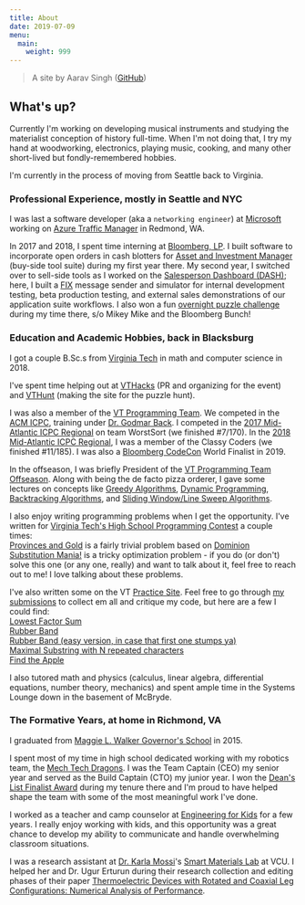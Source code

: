 ```yaml
---
title: About
date: 2019-07-09
menu:
  main:
    weight: 999
---
```

> A site by Aarav Singh ([GitHub](https://github.com/aaravzen))

## What's up?

Currently I'm working on developing musical instruments and studying the materialist conception of history full-time. When I'm not doing that, I try my hand at woodworking, electronics, playing music, cooking, and many other short-lived but fondly-remembered hobbies.

I'm currently in the process of moving from Seattle back to Virginia.

### Professional Experience, mostly in Seattle and NYC

I was last a software developer (aka a `networking engineer`) at [Microsoft](https://www.microsoft.com/en-us/) working on [Azure Traffic Manager](https://docs.microsoft.com/en-us/azure/traffic-manager/) in Redmond, WA.

In 2017 and 2018, I spent time interning at [Bloomberg, LP](https://www.bloomberg.com/company/). I built software to incorporate open orders in cash blotters for [Asset and Investment Manager](https://www.bloomberg.com/professional/product/asset-and-investment-manager/) (buy-side tool suite) during my first year there. My second year, I switched over to sell-side tools as I worked on the [Salesperson Dashboard (DASH)](https://www.bloomberg.com/professional/product/salesperson-dashboard/); here, I built a [FIX](https://en.wikipedia.org/wiki/Financial_Information_eXchange) message sender and simulator for internal development testing, beta production testing, and external sales demonstrations of our application suite workflows. I also won a fun [overnight puzzle challenge](https://vimeo.com/242652952) during my time there, s/o Mikey Mike and the Bloomberg Bunch!

### Education and Academic Hobbies, back in Blacksburg

I got a couple B.Sc.s from [Virginia Tech](vt.edu) in math and computer science in 2018.

I've spent time helping out at [VTHacks](https://vthacks.com/) (PR and organizing for the event) and [VTHunt](https://www.vthunt.com/) (making the site for the puzzle hunt).

I was also a member of the [VT Programming Team](https://icpc.cs.vt.edu/#/). We competed in the [ACM ICPC](https://icpc.baylor.edu/), training under [Dr. Godmar Back](https://people.cs.vt.edu/~gback/). I competed in the [2017 Mid-Atlantic ICPC Regional](https://mausa17.kattis.com/standings) on team WorstSort (we finished #7/170). In the [2018 Mid-Atlantic ICPC Regional](https://mausa18.kattis.com/standings), I was a member of the Classy Coders (we finished #11/185). I was also a [Bloomberg CodeCon](https://codecon.bloomberg.com/) World Finalist in 2019.

In the offseason, I was briefly President of the [VT Programming Team Offseason](https://gobblerconnect.vt.edu/organization/ProgrammingTeam). Along with being the de facto pizza orderer, I gave some lectures on concepts like [Greedy Algorithms](http://bit.ly/2sAlomU), [Dynamic Programming](http://bit.ly/2G8q1KH), [Backtracking Algorithms](http://bit.ly/2nRbnfJ), and [Sliding Window/Line Sweep Algorithms](https://bit.ly/2Gg11xX).

I also enjoy writing programming problems when I get the opportunity. I've written for [Virginia Tech's High School Programming Contest](https://icpc.cs.vt.edu/#/hscontest) a couple times:  
   [Provinces and Gold](https://open.kattis.com/problems/provincesandgold) is a fairly trivial problem based on [Dominion](https://en.wikipedia.org/wiki/Dominion_(card_game))  
   [Substitution Mania!](https://open.kattis.com/problems/substitutionmania) is a tricky optimization problem - if you do (or don't) solve this one (or any one, really) and want to talk about it, feel free to reach out to me! I love talking about these problems.

I've also written some on the VT [Practice Site](https://pcs.cs.cloud.vt.edu/). Feel free to go through [my submissions](https://pcs.cs.cloud.vt.edu/users/aarav) to collect em all and critique my code, but here are a few I could find:  
   [Lowest Factor Sum](https://pcs.cs.cloud.vt.edu/problems/286)  
   [Rubber Band](https://pcs.cs.cloud.vt.edu/problems/285)  
   [Rubber Band (easy version, in case that first one stumps ya)](https://pcs.cs.cloud.vt.edu/problems/284)  
   [Maximal Substring with N repeated characters](https://pcs.cs.cloud.vt.edu/problems/288)  
   [Find the Apple](https://pcs.cs.cloud.vt.edu/problems/273)  

I also tutored math and physics (calculus, linear algebra, differential equations, number theory, mechanics) and spent ample time in the Systems Lounge down in the basement of McBryde.

### The Formative Years, at home in Richmond, VA

I graduated from [Maggie L. Walker Governor's School](http://www.gsgis.k12.va.us/) in 2015.

I spent most of my time in high school dedicated working with my robotics team, the [Mech Tech Dragons](http://mechtechdragons.com/). I was the Team Captain (CEO) my senior year and served as the Build Captain (CTO) my junior year. I won the [Dean's List Finalist Award](https://www.thebluealliance.com/team/422/2014) during my tenure there and I'm proud to have helped shape the team with some of the most meaningful work I've done.

I worked as a teacher and camp counselor at [Engineering for Kids](https://www.engineeringforkids.com/) for a few years. I really enjoy working with kids, and this opportunity was a great chance to develop my ability to communicate and handle overwhelming classroom situations.

I was a research assistant at [Dr. Karla Mossi](https://egr.vcu.edu/directory/karlamossi/)'s [Smart Materials Lab](http://www.people.vcu.edu/~kmmossi/index.htm) at VCU. I helped her and Dr. Ugur Erturun during their research collection and editing phases of their paper [Thermoelectric Devices with Rotated and Coaxial Leg Configurations: Numerical Analysis of Performance](https://www.sciencedirect.com/science/article/abs/pii/S1359431115003294).
